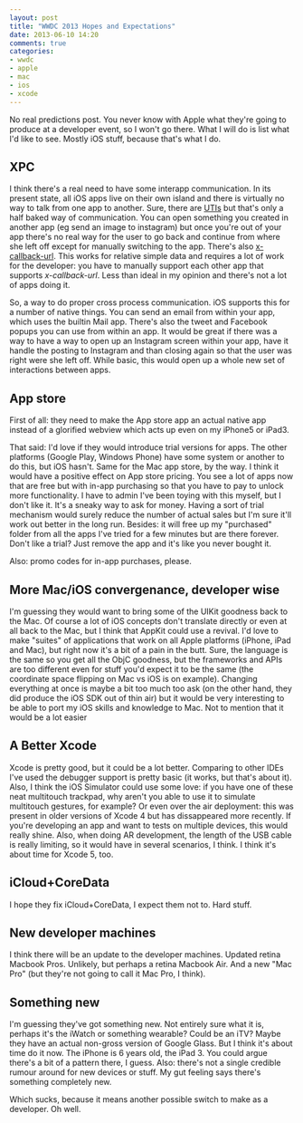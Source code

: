 ```yaml
---
layout: post
title: "WWDC 2013 Hopes and Expectations"
date: 2013-06-10 14:20
comments: true
categories: 
- wwdc
- apple
- mac
- ios
- xcode
---
```


No real predictions post. You never know with Apple what they're going to produce at a developer event, so I won't go there.
What I will do is list what I'd like to see. Mostly iOS stuff, because that's what I do.

<!-- more -->

## XPC

I think there's a real need to have some interapp communication. In its present state, all iOS apps live on their own island and there is virtually no way to talk from one app to another. Sure, there are [UTIs](http://developer.apple.com/library/ios/#documentation/Miscellaneous/Reference/UTIRef/Introduction/Introduction.html) but that's only a half baked way of communication. You can open something you created in another app (eg send an image to instagram) but once you're out of your app there's no real way for the user to go back and continue from where she left off except for manually switching to the app. 
There's also [x-callback-url](http://x-callback-url.com/). This works for relative simple data and requires a lot of work for the developer: you have to manually support each other app that supports _x-callback-url_. Less than ideal in my opinion and there's not a lot of apps doing it. 

So, a way to do proper cross process communication. iOS supports this for a number of native things. You can send an email from within your app, which uses the builtin Mail app. There's also the tweet and Facebook popups you can use from within an app. It would be great if there was a way to have a way to open up an Instagram screen within your app, have it handle the posting to Instagram and than closing again so that the user was right were she left off. While basic, this would open up a whole new set of interactions between apps.

## App store

First of all: they need to make the App store app an actual native app instead of a glorified webview which acts up even on my iPhone5 or iPad3. 

That said: I'd love if they would introduce trial versions for apps. The other platforms (Google Play, Windows Phone) have some system or another to do this, but iOS hasn't. Same for the Mac app store, by the way. I think it would have a positive effect on App store pricing. You see a lot of apps now that are free but with in-app purchasing so that you have to pay to unlock more functionality. I have to admin I've been toying with this myself, but I don't like it. It's a sneaky way to ask for money. Having a sort of trial mechanism would surely reduce the number of actual sales but I'm sure it'll work out better in the long run. Besides: it will free up my "purchased" folder from all the apps I've tried for a few minutes but are there forever. Don't like a trial? Just remove the app and it's like you never bought it.

Also: promo codes for in-app purchases, please.

## More Mac/iOS convergenance, developer wise

I'm guessing they would want to bring some of the UIKit goodness back to the Mac. Of course a lot of iOS concepts don't translate directly or even at all back to the Mac, but I think that AppKit could use a revival. I'd love to make "suites" of applications that work on all Apple platforms (iPhone, iPad and Mac), but right now it's a bit of a pain in the butt. Sure, the language is the same so you get all the ObjC goodness, but the frameworks and APIs are too different even for stuff you'd expect it to be the same (the coordinate space flipping on Mac vs iOS is on example). Changing everything at once is maybe a bit too much too ask (on the other hand, they did produce the iOS SDK out of thin air) but it would be very interesting to be able to port my iOS skills and knowledge to Mac. Not to mention that it would be a lot easier

## A Better Xcode

Xcode is pretty good, but it could be a lot better. Comparing to other IDEs I've used the debugger support is pretty basic (it works, but that's about it). Also, I think the iOS Simulator could use some love: if you have one of these neat multitouch trackpad, why aren't you able to use it to simulate multitouch gestures, for example? Or even over the air deployment: this was present in older versions of Xcode 4 but has dissappeared more recently. If you're developing an app and want to tests on multiple devices, this would really shine. Also, when doing AR development, the length of the USB cable is really limiting, so it would have in several scenarios, I think. 
I think it's about time for Xcode 5, too.

## iCloud+CoreData

I hope they fix iCloud+CoreData, I expect them not to. Hard stuff.

## New developer machines

I think there will be an update to the developer machines. Updated retina Macbook Pros. Unlikely, but perhaps a retina Macbook Air. And a new "Mac Pro" (but they're not going to call it Mac Pro, I think). 

## Something new

I'm guessing they've got something new. Not entirely sure what it is, perhaps it's the iWatch or something wearable? Could be an iTV? Maybe they have an actual non-gross version of Google Glass. But I think it's about time do it now. The iPhone is 6 years old, the iPad 3. You could argue there's a bit of a pattern there, I guess. Also: there's not a single credible rumour around for new devices or stuff. My gut feeling says there's something completely new.

Which sucks, because it means another possible switch to make as a developer. Oh well. 
